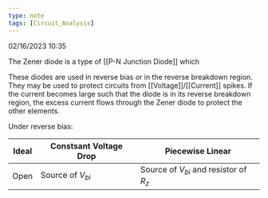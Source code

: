 ```yaml
---
type: note
tags: [Circuit_Analysis]
---
```

02/16/2023 10:35

  

The Zener diode is a type of [[P-N Junction Diode]] which 

These diodes are used in reverse bias or in the reverse breakdown region. They may be used to protect circuits from [[Voltage]]/[[Current]] spikes. If the current becomes large such that the diode is in its reverse breakdown region, the excess current flows through the Zener diode to protect the other elements. 

Under reverse bias:

Ideal|Constsant Voltage Drop|Piecewise Linear
----|----|----
Open|Source of $V_{bi}$|Source of $V_{bi}$ and resistor of $R_z$
